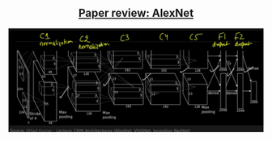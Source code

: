 <center>
<h2 style="text-align: center;">
<a href="https://www.notion.so/AlexNet-aeb7dbe78bc347e5bb93dd634cae2407"> Paper review: AlexNet</a>
</h2>
</center>

<div align="center">
<img src="AlexNet_Architecture.png" width=1000>
</div>
